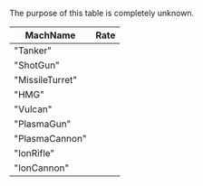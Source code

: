 The purpose of this table is completely unknown.

| MachName        | Rate |
| --------------- | ---- |
| "Tanker"        |      |
| "ShotGun"       |      |
| "MissileTurret" |      |
| "HMG"           |      |
| "Vulcan"        |      |
| "PlasmaGun"     |      |
| "PlasmaCannon"  |      |
| "IonRifle"      |      |
| "IonCannon"     |      |
